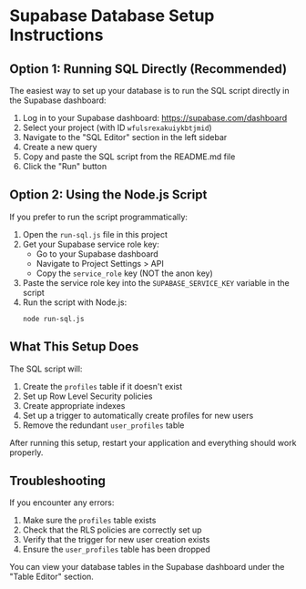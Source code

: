 # Supabase Database Setup Instructions

## Option 1: Running SQL Directly (Recommended)

The easiest way to set up your database is to run the SQL script directly in the Supabase dashboard:

1. Log in to your Supabase dashboard: https://supabase.com/dashboard
2. Select your project (with ID `wfulsrexakuiykbtjmid`)
3. Navigate to the "SQL Editor" section in the left sidebar
4. Create a new query
5. Copy and paste the SQL script from the README.md file
6. Click the "Run" button

## Option 2: Using the Node.js Script

If you prefer to run the script programmatically:

1. Open the `run-sql.js` file in this project
2. Get your Supabase service role key:
   - Go to your Supabase dashboard
   - Navigate to Project Settings > API
   - Copy the `service_role` key (NOT the anon key)
3. Paste the service role key into the `SUPABASE_SERVICE_KEY` variable in the script
4. Run the script with Node.js:
   ```
   node run-sql.js
   ```

## What This Setup Does

The SQL script will:
1. Create the `profiles` table if it doesn't exist
2. Set up Row Level Security policies
3. Create appropriate indexes
4. Set up a trigger to automatically create profiles for new users
5. Remove the redundant `user_profiles` table

After running this setup, restart your application and everything should work properly.

## Troubleshooting

If you encounter any errors:
1. Make sure the `profiles` table exists
2. Check that the RLS policies are correctly set up
3. Verify that the trigger for new user creation exists
4. Ensure the `user_profiles` table has been dropped

You can view your database tables in the Supabase dashboard under the "Table Editor" section. 